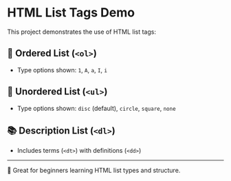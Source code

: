 # HTML List Tags Demo

This project demonstrates the use of HTML list tags:

## 🔢 Ordered List (`<ol>`)
- Type options shown: `1`, `A`, `a`, `I`, `i`

## 🔘 Unordered List (`<ul>`)
- Type options shown: `disc` (default), `circle`, `square`, `none`

## 📚 Description List (`<dl>`)
- Includes terms (`<dt>`) with definitions (`<dd>`)

---

🎯 Great for beginners learning HTML list types and structure.
